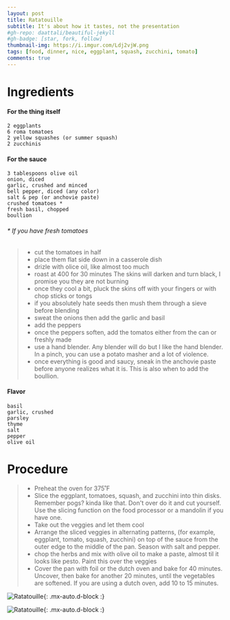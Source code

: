 ```yaml
---
layout: post
title: Ratatouille
subtitle: It's about how it tastes, not the presentation 
#gh-repo: daattali/beautiful-jekyll
#gh-badge: [star, fork, follow]
thumbnail-img: https://i.imgur.com/Ldj2vjW.png
tags: [food, dinner, nice, eggplant, squash, zucchini, tomato]
comments: true
---
```


# Ingredients
#### For the thing itself
    2 eggplants
    6 roma tomatoes
    2 yellow squashes (or summer squash)
    2 zucchinis

#### For the sauce
    3 tablespoons olive oil
    onion, diced
    garlic, crushed and minced
    bell pepper, diced (any color)
    salt & pep (or anchovie paste)
    crushed tomatoes *
    fresh basil, chopped
    boullion

###### * If you have fresh tomatoes
> - cut the tomatoes in half
> - place them flat side down in a casserole dish
> - drizle with olice oil, like almost too much
> - roast at 400 for 30 minutes
The skins will darken and turn black, I promise you they are not burning
> - once they cool a bit, pluck the skins off with your fingers or with chop sticks or tongs
> - if you absolutely hate seeds then mush them through a sieve before blending
> - sweat the onions then add the garlic and basil
> - add the peppers
> - once the peppers soften, add the tomatos either from the can or freshly made
> - use a hand blender. Any blender will do but I like the hand blender. In a pinch, you can use a potato masher and a lot of violence. 
> - once everything is good and saucy, sneak in the anchovie paste before anyone realizes what it is. This is also when to add the boullion.

#### Flavor

    basil
    garlic, crushed
    parsley
    thyme
    salt
    pepper
    olive oil

  # Procedure

  > -  Preheat the oven for 375˚F
  > -  Slice the eggplant, tomatoes, squash, and zucchini into thin disks. Remember pogs? kinda like that. Don't over do it and cut yourself. Use the slicing function on the food processor or a mandolin if you have one. 
  > - Take out the veggies and let them cool
  > -  Arrange the sliced veggies in alternating patterns, (for example, eggplant, tomato, squash, zucchini) on top of the sauce from the outer edge to the middle of the pan. Season with salt and pepper.
  > - chop the herbs and mix with olive oil to make a paste, almost til it looks like pesto. Paint this over the veggies
  > -  Cover the pan with foil or the dutch oven and bake for 40 minutes. Uncover, then bake for another 20 minutes, until the vegetables are softened. If you are using a dutch oven, add 10 to 15 minutes.


![Ratatouille](https://i.imgur.com/ilYnqNe.jpg){: .mx-auto.d-block :}

![Ratatouille](https://i.imgur.com/Ldj2vjW.png){: .mx-auto.d-block :}